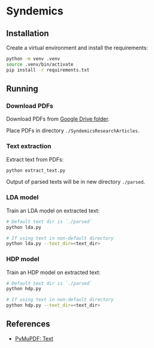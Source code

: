# Syndemics

## Installation

Create a virtual environment and install the requirements:

```sh
python -m venv .venv
source .venv/bin/activate
pip install -r requirements.txt
```

## Running 

### Download PDFs

Download PDFs from [Google Drive folder]("https://drive.google.com/drive/folders/1iXGcp-935YK8L27EFt5YzA_Wx1R9AOzd").

Place PDFs in directory `./SyndemicsResearchArticles`.

### Text extraction

Extract text from PDFs:

```sh
python extract_text.py
```

Output of parsed texts will be in new directory `./parsed`.

### LDA model

Train an LDA model on extracted text:

```sh
# Default text dir is `./parsed`
python lda.py

# If using text in non-default directory
python lda.py --text_dir=<text_dir>
```

### HDP model

Train an HDP model on extracted text:

```sh
# Default text dir is `./parsed`
python hdp.py

# If using text in non-default directory
python hdp.py --text_dir=<text_dir>
```

## References

- [PyMuPDF: Text](https://pymupdf.readthedocs.io/en/latest/recipes-text.html#)
